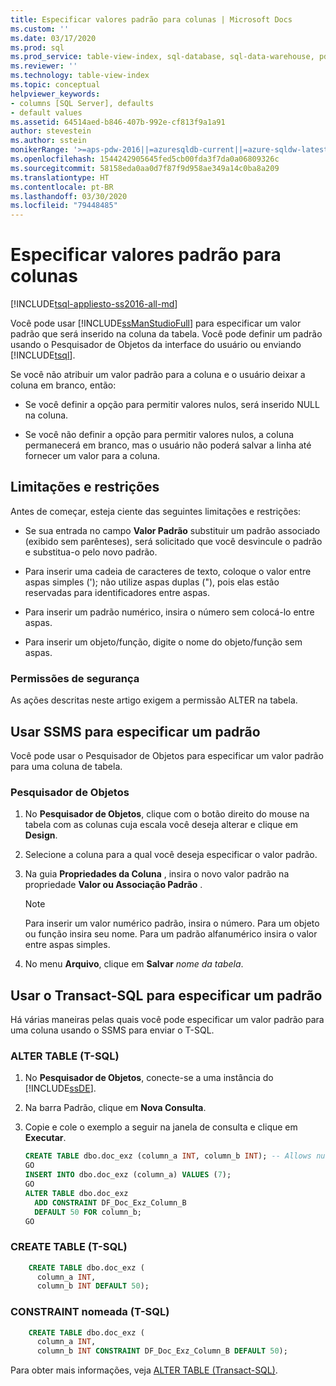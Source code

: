 ```yaml
---
title: Especificar valores padrão para colunas | Microsoft Docs
ms.custom: ''
ms.date: 03/17/2020
ms.prod: sql
ms.prod_service: table-view-index, sql-database, sql-data-warehouse, pdw
ms.reviewer: ''
ms.technology: table-view-index
ms.topic: conceptual
helpviewer_keywords:
- columns [SQL Server], defaults
- default values
ms.assetid: 64514aed-b846-407b-992e-cf813f9a1a91
author: stevestein
ms.author: sstein
monikerRange: '>=aps-pdw-2016||=azuresqldb-current||=azure-sqldw-latest||>=sql-server-2016||=sqlallproducts-allversions||>=sql-server-linux-2017||=azuresqldb-mi-current'
ms.openlocfilehash: 1544242905645fed5cb00fda3f7da0a06809326c
ms.sourcegitcommit: 58158eda0aa0d7f87f9d958ae349a14c0ba8a209
ms.translationtype: HT
ms.contentlocale: pt-BR
ms.lasthandoff: 03/30/2020
ms.locfileid: "79448485"
---
```

# <a name="specify-default-values-for-columns"></a>Especificar valores padrão para colunas

[!INCLUDE[tsql-appliesto-ss2016-all-md](../../includes/tsql-appliesto-ss2016-all-md.md)]

Você pode usar [!INCLUDE[ssManStudioFull](../../includes/ssmanstudiofull-md.md)] para especificar um valor padrão que será inserido na coluna da tabela. Você pode definir um padrão usando o Pesquisador de Objetos da interface do usuário ou enviando [!INCLUDE[tsql](../../includes/tsql-md.md)].

Se você não atribuir um valor padrão para a coluna e o usuário deixar a coluna em branco, então:

- Se você definir a opção para permitir valores nulos, será inserido NULL na coluna.

- Se você não definir a opção para permitir valores nulos, a coluna permanecerá em branco, mas o usuário não poderá salvar a linha até fornecer um valor para a coluna.

## <a name="limitations-and-restrictions"></a><a name="Restrictions"></a> Limitações e restrições

Antes de começar, esteja ciente das seguintes limitações e restrições:

- Se sua entrada no campo **Valor Padrão** substituir um padrão associado (exibido sem parênteses), será solicitado que você desvincule o padrão e substitua-o pelo novo padrão.

- Para inserir uma cadeia de caracteres de texto, coloque o valor entre aspas simples ('); não utilize aspas duplas ("), pois elas estão reservadas para identificadores entre aspas.

- Para inserir um padrão numérico, insira o número sem colocá-lo entre aspas.

- Para inserir um objeto/função, digite o nome do objeto/função sem aspas.

### <a name="security-permissions"></a><a name="Security"></a> Permissões de segurança

As ações descritas neste artigo exigem a permissão ALTER na tabela.

## <a name="use-ssms-to-specify-a-default"></a><a name="SSMSProcedure"></a> Usar SSMS para especificar um padrão

Você pode usar o Pesquisador de Objetos para especificar um valor padrão para uma coluna de tabela.

### <a name="object-explorer"></a>Pesquisador de Objetos

1. No **Pesquisador de Objetos**, clique com o botão direito do mouse na tabela com as colunas cuja escala você deseja alterar e clique em **Design**.

2. Selecione a coluna para a qual você deseja especificar o valor padrão.

3. Na guia **Propriedades da Coluna** , insira o novo valor padrão na propriedade **Valor ou Associação Padrão** .

   > [!NOTE]
   > Para inserir um valor numérico padrão, insira o número. Para um objeto ou função insira seu nome. Para um padrão alfanumérico insira o valor entre aspas simples.

4. No menu **Arquivo**, clique em **Salvar** _nome da tabela_.

## <a name="use-transact-sql-to-specify-a-default"></a><a name="TsqlProcedure"></a> Usar o Transact-SQL para especificar um padrão

Há várias maneiras pelas quais você pode especificar um valor padrão para uma coluna usando o SSMS para enviar o T-SQL.

### <a name="alter-table-t-sql"></a>ALTER TABLE (T-SQL)

1. No **Pesquisador de Objetos**, conecte-se a uma instância do [!INCLUDE[ssDE](../../includes/ssde-md.md)].

2. Na barra Padrão, clique em **Nova Consulta**.

3. Copie e cole o exemplo a seguir na janela de consulta e clique em **Executar**.

   ```sql
   CREATE TABLE dbo.doc_exz (column_a INT, column_b INT); -- Allows nulls.
   GO
   INSERT INTO dbo.doc_exz (column_a) VALUES (7);
   GO
   ALTER TABLE dbo.doc_exz
     ADD CONSTRAINT DF_Doc_Exz_Column_B
     DEFAULT 50 FOR column_b;
   GO
   ```

<!--
The following two T-SQL code examples were offered by 'nycdotnet' (Steve) via public PR 1660, Feb 2019.
-->

### <a name="create-table-t-sql"></a>CREATE TABLE (T-SQL)

```sql
    CREATE TABLE dbo.doc_exz (
      column_a INT,
      column_b INT DEFAULT 50);
```

### <a name="named-constraint-t-sql"></a>CONSTRAINT nomeada (T-SQL)

```sql
    CREATE TABLE dbo.doc_exz (
      column_a INT,
      column_b INT CONSTRAINT DF_Doc_Exz_Column_B DEFAULT 50);
```

Para obter mais informações, veja [ALTER TABLE &#40;Transact-SQL&#41;](../../t-sql/statements/alter-table-transact-sql.md).
